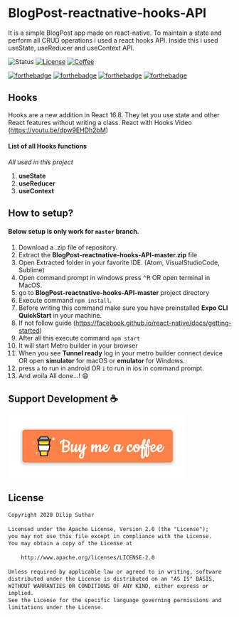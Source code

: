 # BlogPost-reactnative-hooks-API
It is a simple BlogPost app made on react-native. To maintain a state and perform all CRUD operations i used a react hooks API. Inside this i used useState, useReducer and useContext API.

![Status](https://img.shields.io/badge/status-online-brightgreen.svg)
[![License](https://img.shields.io/badge/license-Apache-teal?logo=apache)](https://github.com/dilipsuthar1997/BlogPost-reactnative-hooks-API/blob/master/LICENSE)
[![Coffee](https://img.shields.io/badge/support-buy%20me%20a%20coffee!-orange?logo=buymeacoffee)](https://www.buymeacoffee.com/dilipsuthar97)

[![forthebadge](https://forthebadge.com/images/badges/built-with-love.svg)](https://forthebadge.com)
[![forthebadge](https://forthebadge.com/images/badges/made-with-javascript.svg)](https://forthebadge.com)
[![forthebadge](https://forthebadge.com/images/badges/makes-people-smile.svg)](https://forthebadge.com)
[![forthebadge](https://forthebadge.com/images/badges/you-didnt-ask-for-this.svg)](https://forthebadge.com)

## Hooks
Hooks are a new addition in React 16.8. They let you use state and other React features without writing a class.
React with Hooks Video (https://youtu.be/dpw9EHDh2bM)

#### List of all Hooks functions
*All used in this project*
1. **useState**
2. **useReducer**
3. **useContext**

## How to setup?
#### Below setup is only work for `master` branch.
1. Download a .zip file of repository.
2. Extract the **BlogPost-reactnative-hooks-API-master.zip** file
3. Open Extracted folder in your favorite IDE. (Atom, VisualStudioCode, Sublime)
4. Open command prompt in windows press <kbd>⌃R</kbd> OR open terminal in MacOS.
5. go to **BlogPost-reactnative-hooks-API-master** project directory
6. Execute command `npm install`. 
  1. Before writing this command make sure you have preinstalled **Expo CLI QuickStart** in your machine.
  2. If not follow guide (https://facebook.github.io/react-native/docs/getting-started)
7. After all this execute command `npm start`
  1. It will start Metro builder in your browser
  2. When you see **Tunnel ready** log in your metro builder connect device OR open **simulator** for macOS or **emulator** for Windows.
  3. press `a` to run in android OR `i` to run in ios in command prompt.
8. And woila All done...! :smile:

## Support Development ☕
<a href="https://www.buymeacoffee.com/dilipsuthar97">
    <img src="https://raw.githubusercontent.com/ravjanisz/imagecrypt/master/docs/assets/bmc.png" alt="Buy me a coffee ☕">
</a>

## License
```
Copyright 2020 Dilip Suthar

Licensed under the Apache License, Version 2.0 (the "License");
you may not use this file except in compliance with the License.
You may obtain a copy of the License at

    http://www.apache.org/licenses/LICENSE-2.0

Unless required by applicable law or agreed to in writing, software
distributed under the License is distributed on an "AS IS" BASIS,
WITHOUT WARRANTIES OR CONDITIONS OF ANY KIND, either express or implied.
See the License for the specific language governing permissions and
limitations under the License.
```